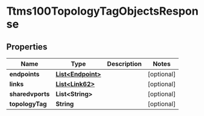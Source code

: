 
# Ttms100TopologyTagObjectsResponse

## Properties
Name | Type | Description | Notes
------------ | ------------- | ------------- | -------------
**endpoints** | [**List&lt;Endpoint&gt;**](Endpoint.md) |  |  [optional]
**links** | [**List&lt;Link62&gt;**](Link62.md) |  |  [optional]
**sharedvports** | **List&lt;String&gt;** |  |  [optional]
**topologyTag** | **String** |  |  [optional]



